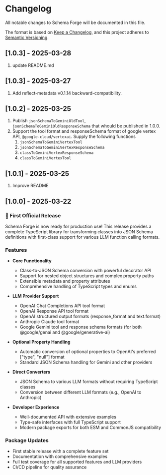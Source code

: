 # Changelog

All notable changes to Schema Forge will be documented in this file.

The format is based on [Keep a Changelog](https://keepachangelog.com/en/1.0.0/),
and this project adheres to [Semantic Versioning](https://semver.org/spec/v2.0.0.html).

## [1.0.3] - 2025-03-28

1. update README.md

## [1.0.3] - 2025-03-27

1. Add reflect-metadata v0.1.14 backward-compatibility.

## [1.0.2] - 2025-03-25

1. Publish `jsonSchemaToGeminiOldTool`, `jsonSchemaToGeminiOldResponseSchema` that whould be published in 1.0.0.
2. Support the tool format and responseSchema format of google vertex API, `@google-cloud/vertexai`. Supply the following functions
   1. `jsonSchemaToGeminiVertexTool`
   2. `jsonSchemaToGeminiVertexResponseSchema`
   3. `classToGeminiVertexResponseSchema`
   4. `classToGeminiVertexTool`

## [1.0.1] - 2025-03-25

1. Improve README

## [1.0.0] - 2025-03-22

### 🎉 First Official Release

Schema Forge is now ready for production use! This release provides a complete TypeScript library for transforming classes into JSON Schema definitions with first-class support for various LLM function calling formats.

### Features

- **Core Functionality**
  - Class-to-JSON Schema conversion with powerful decorator API
  - Support for nested object structures and complex property paths
  - Extensible metadata and property attributes
  - Comprehensive handling of TypeScript types and enums

- **LLM Provider Support**
  - OpenAI Chat Completions API tool format
  - OpenAI Response API tool format
  - OpenAI structured output formats (response_format and text.format)
  - Anthropic Claude tool format
  - Google Gemini tool and response schema formats (for both @google/genai and @google/generative-ai)

- **Optional Property Handling**
  - Automatic conversion of optional properties to OpenAI's preferred ["type", "null"] format
  - Standard JSON Schema handling for Gemini and other providers

- **Direct Converters**
  - JSON Schema to various LLM formats without requiring TypeScript classes
  - Conversion between different LLM formats (e.g., OpenAI to Anthropic)

- **Developer Experience**
  - Well-documented API with extensive examples
  - Type-safe interfaces with full TypeScript support
  - Modern package exports for both ESM and CommonJS compatibility

### Package Updates

- First stable release with a complete feature set
- Documentation with comprehensive examples
- Full test coverage for all supported features and LLM providers
- CI/CD pipeline for quality assurance
